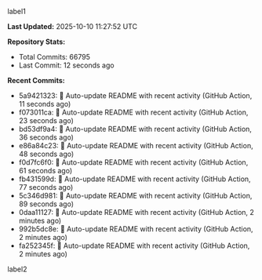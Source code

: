 
label1 
<!-- ACTIVITY_START -->
**Last Updated:** 2025-10-10 11:27:52 UTC

**Repository Stats:**
- Total Commits: 66795
- Last Commit: 12 seconds ago

**Recent Commits:**
- 5a9421323: 🤖 Auto-update README with recent activity (GitHub Action, 11 seconds ago)
- f073011ca: 🤖 Auto-update README with recent activity (GitHub Action, 23 seconds ago)
- bd53df9a4: 🤖 Auto-update README with recent activity (GitHub Action, 36 seconds ago)
- e86a84c23: 🤖 Auto-update README with recent activity (GitHub Action, 48 seconds ago)
- f0d7fc6f0: 🤖 Auto-update README with recent activity (GitHub Action, 61 seconds ago)
- fb431599d: 🤖 Auto-update README with recent activity (GitHub Action, 77 seconds ago)
- 5c346d981: 🤖 Auto-update README with recent activity (GitHub Action, 89 seconds ago)
- 0daa11127: 🤖 Auto-update README with recent activity (GitHub Action, 2 minutes ago)
- 992b5dc8e: 🤖 Auto-update README with recent activity (GitHub Action, 2 minutes ago)
- fa252345f: 🤖 Auto-update README with recent activity (GitHub Action, 2 minutes ago)
<!-- ACTIVITY_END -->

label2

